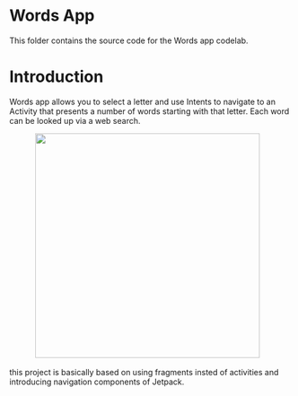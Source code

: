 # Words App

This folder contains the source code for the Words app codelab.


# Introduction
Words app allows you to select a letter and use Intents to navigate to an Activity that
presents a number of words starting with that letter. Each word can be looked up via a web search.

<p align="center"> <img 
Src="https://github.com/arajshow/JetPack-Introduction/blob/master/word%20app%20gif.gif" height=400 /> &nbsp;&nbsp;
<p align="center">

this project is basically based on using fragments insted of activities and introducing
navigation components of Jetpack.


